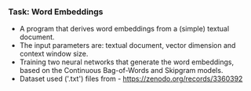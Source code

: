 ### Task: Word Embeddings
- A program that derives word embeddings from a (simple) textual document.
- The input parameters are: textual document, vector dimension and context window size.
- Training two neural networks that generate the word embeddings, based on the Continuous Bag-of-Words and Skipgram models.
- Dataset used ('.txt') files from - https://zenodo.org/records/3360392
